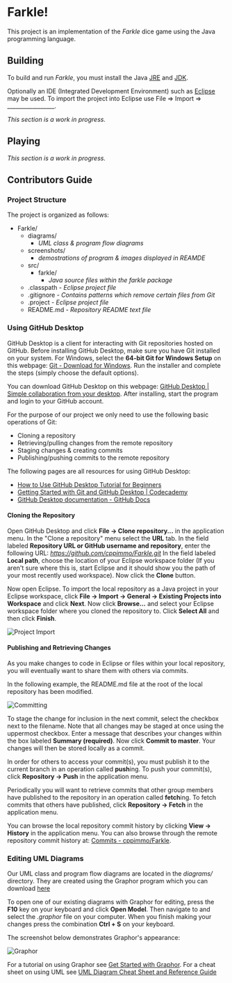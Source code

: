<!--
This is a Markdown text file.  For information about using the Markdown markup langauge see the following site: https://www.markdownguide.org/
-->

# Farkle!

This project is an implementation of the *Farkle* dice game using the Java programming language.

## Building

To build and run *Farkle*, you must install the Java [JRE](https://www.java.com/en/download/manual.jsp) and [JDK](https://www.oracle.com/java/technologies/downloads/).

Optionally an IDE (Integrated Development Environment) such as [Eclipse](https://www.eclipse.org/downloads/) may be used.  To import the project into Eclipse use File => Import => _________________.

*This section is a work in progress.*

## Playing

*This section is a work in progress.*

## Contributors Guide

### Project Structure

The project is organized as follows:

- Farkle/
  - diagrams/
    - *UML class & program flow diagrams*
  - screenshots/
    - *demostrations of program & images displayed in REAMDE*
  - src/
    - farkle/
      - *Java source files within the farkle package*
  - .classpath - *Eclipse project file*
  - .gitignore - *Contains patterns which remove certain files from Git*
  - .project - *Eclipse project file*
  - README.md - *Repository README text file*

### Using GitHub Desktop

GitHub Desktop is a client for interacting with Git repositories hosted on GitHub.  Before installing GitHub Desktop, make sure you have Git installed on your system.  For Windows, select the **64-bit Git for Windows Setup** on this webpage: [Git - Download for Windows](https://git-scm.com/download/win).  Run the installer and complete the steps (simply choose the default options).

You can download GitHub Desktop on this webpage: [GitHub Desktop | Simple collaboration from your desktop](https://desktop.github.com/).  After installing, start the program and login to your GitHub account.

For the purpose of our project we only need to use the following basic operations of Git:
 
 - Cloning a repository
 - Retrieving/pulling changes from the remote repository
 - Staging changes & creating commits
 - Publishing/pushing commits to the remote repository

The following pages are all resources for using GitHub Desktop:

 - [How to Use GitHub Desktop Tutorial for Beginners](https://www.youtube.com/watch?v=MaqVvXv6zrU&ab_channel=CameronMcKenzie)
 - [Getting Started with Git and GitHub Desktop | Codecademy](https://www.codecademy.com/article/what-is-git-and-github-desktop)
 - [GitHub Desktop documentation - GitHub Docs](https://docs.github.com/en/desktop)

#### Cloning the Repository

Open GitHub Desktop and click **File -> Clone repository...** in the application menu.  In the "Clone a repository" menu select the **URL** tab.  In the field labeled **Repository URL or GitHub username and repository**, enter the following URL: *https://github.com/cppimmo/Farkle.git*  In the field labeled **Local path**, choose the location of your Eclipse workspace folder (If you aren't sure where this is, start Eclipse and it should show you the path of your most recently used workspace).  Now click the **Clone** button.

Now open Eclipse.  To import the local repository as a Java project in your Eclipse workspace, click **File -> Import -> General -> Existing Projects into Workspace** and click **Next**.  Now click **Browse...** and select your Eclipse workspace folder where you cloned the repository to.  Click **Select All** and then click **Finish**.

![Project Import](screenshots/project_import.png)

#### Publishing and Retrieving Changes

As you make changes to code in Eclipse or files within your local repository, you will eventually want to share them with others via commits.

In the following example, the README.md file at the root of the local repository has been modified.

![Committing](screenshots/gh_commit.png)

To stage the change for inclusion in the next commit, select the checkbox next to the filename.  Note that all changes may be staged at once using the uppermost checkbox.  Enter a message that describes your changes within the box labeled **Summary (required)**.  Now click **Commit to master**.  Your changes will then be stored locally as a commit.

In order for others to access your commit(s), you must publish it to the current branch in an operation called **push**ing.  To push your commit(s), click **Repository -> Push** in the application menu.

Periodically you will want to retrieve commits that other group members have published to the repository in an operation called **fetch**ing.  To fetch commits that others have published, click **Repository -> Fetch** in the application menu.

You can browse the local repository commit history by clicking **View -> History** in the application menu.  You can also browse through the remote repository commit history at: [Commits - cppimmo/Farkle](https://github.com/cppimmo/Farkle/commits/master).

### Editing UML Diagrams

Our UML class and program flow diagrams are located in the *diagrams/* directory.  They are created using the Graphor program which you can download [here](https://gaphor.org/download/)

To open one of our existing diagrams with Graphor for editing, press the **F10** key on your keyboard and click **Open Model**.  Then navigate to and select the *.graphor* file on your computer.  When you finish making your changes press the combination **Ctrl + S** on your keyboard.

The screenshot below demonstrates Graphor's appearance:

![Graphor](screenshots/graphor_appearance.png)

For a tutorial on using Graphor see [Get Started with Graphor](https://docs.gaphor.org/en/latest/getting_started.html).  For a cheat sheet on using UML see [UML Diagram Cheat Sheet and Reference Guide](https://www.guru99.com/uml-cheatsheet-reference-guide.html)
